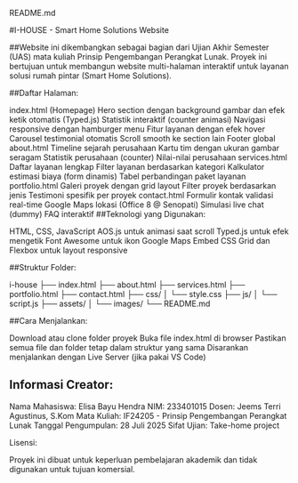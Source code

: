 README.md

#I-HOUSE - Smart Home Solutions Website

##Website ini dikembangkan sebagai bagian dari Ujian Akhir Semester (UAS) mata kuliah Prinsip Pengembangan Perangkat Lunak. Proyek ini bertujuan untuk membangun website multi-halaman interaktif untuk layanan solusi rumah pintar (Smart Home Solutions).

##Daftar Halaman:

index.html (Homepage)
Hero section dengan background gambar dan efek ketik otomatis (Typed.js)
Statistik interaktif (counter animasi)
Navigasi responsive dengan hamburger menu
Fitur layanan dengan efek hover
Carousel testimonial otomatis
Scroll smooth ke section lain
Footer global
about.html
Timeline sejarah perusahaan
Kartu tim dengan ukuran gambar seragam
Statistik perusahaan (counter)
Nilai-nilai perusahaan
services.html
Daftar layanan lengkap
Filter layanan berdasarkan kategori
Kalkulator estimasi biaya (form dinamis)
Tabel perbandingan paket layanan
portfolio.html
Galeri proyek dengan grid layout
Filter proyek berdasarkan jenis
Testimoni spesifik per proyek
contact.html
Formulir kontak validasi real-time
Google Maps lokasi (Office 8 @ Senopati)
Simulasi live chat (dummy)
FAQ interaktif
##Teknologi yang Digunakan:

HTML, CSS, JavaScript AOS.js untuk animasi saat scroll Typed.js untuk efek mengetik Font Awesome untuk ikon Google Maps Embed CSS Grid dan Flexbox untuk layout responsive

##Struktur Folder:

i-house ├── index.html ├── about.html ├── services.html ├── portfolio.html ├── contact.html ├── css/ │ └── style.css ├── js/ │ └── script.js ├── assets/ │ └── images/ └── README.md

##Cara Menjalankan:

Download atau clone folder proyek
Buka file index.html di browser
Pastikan semua file dan folder tetap dalam struktur yang sama
Disarankan menjalankan dengan Live Server (jika pakai VS Code)

## Informasi Creator:

Nama Mahasiswa: Elisa Bayu Hendra
NIM: 233401015
Dosen: Jeems Terri Agustinus, S.Kom
Mata Kuliah: IF24205 - Prinsip Pengembangan Perangkat Lunak
Tanggal Pengumpulan: 28 Juli 2025
Sifat Ujian: Take-home project

Lisensi:

Proyek ini dibuat untuk keperluan pembelajaran akademik dan tidak digunakan untuk tujuan komersial.
